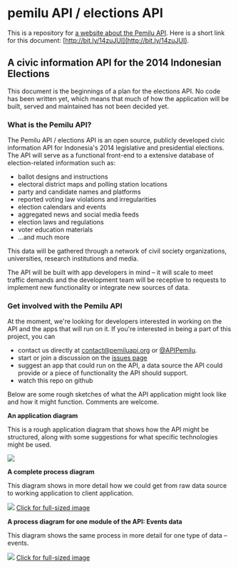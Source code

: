 # pemilu API / elections API

This is a repository for [a website about the Pemilu API](http://pemiluapi.org/). Here is a short link for this document: [http://bit.ly/14zuJUI](http://bit.ly/14zuJUI).

## A civic information API for the 2014 Indonesian Elections

This document is the beginnings of a plan for the elections API. No code has been written yet, which means that much of how the application will be built, served and maintained has not been decided yet.

### What is the Pemilu API?

The Pemilu API / elections API is an open source, publicly developed civic information API for Indonesia's 2014 legislative and presidential elections. The API will serve as a functional front-end to a extensive database of election-related information such as:

- ballot designs and instructions
- electoral district maps and polling station locations
- party and candidate names and platforms
- reported voting law violations and irregularities
- election calendars and events
- aggregated news and social media feeds
- election laws and regulations
- voter education materials
- ...and much more

This data will be gathered through a network of civil society organizations, universities, research institutions and media.

The API will be built with app developers in mind – it will scale to meet traffic demands and the development team will be receptive to requests to implement new functionality or integrate new sources of data.

### Get involved with the Pemilu API

At the moment, we're looking for developers interested in working on the API and the apps that will run on it. If you're interested in being a part of this project, you can

- contact us directly at [contact@pemiluapi.org](mailto:contact@pemiluapi.org) or [@APIPemilu](https://twitter.com/APIPemilu).
- start or join a discussion on the [issues page](https://github.com/pemiluAPI/pemiluAPI.github.io/issues)
- suggest an app that could run on the API, a data source the API could provide or a piece of functionality the API should support.
- watch this repo on github

Below are some rough sketches of what the API application might look like and how it might function. Comments are welcome.

**An application diagram**

This is a rough application diagram that shows how the API might be structured, along with some suggestions for what specific technologies might be used.

![](img/electionsAPI-application_diagram-v2.gif)

**A complete process diagram**

This diagram shows in more detail how we could get from raw data source to working application to client application.

[![](img/process_diagram-complete-v2.gif)](https://raw.github.com/pemiluAPI/pemiluAPI.github.io/master/img/process_diagram-complete-v2.gif)
[Click for full-sized image](https://raw.github.com/pemiluAPI/pemiluAPI.github.io/master/img/process_diagram-complete-v2.gif)

**A process diagram for one module of the API: Events data**

This diagram shows the same process in more detail for one type of data – events.

[![](img/process_diagram-events_sequence-v2.gif)](https://raw.github.com/pemiluAPI/pemiluAPI.github.io/master/img/process_diagram-events_sequence-v2.gif)
[Click for full-sized image](https://raw.github.com/pemiluAPI/pemiluAPI.github.io/master/img/process_diagram-events_sequence-v2.gif)
